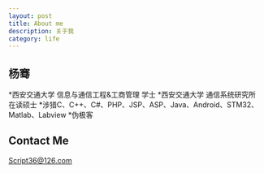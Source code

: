 ```yaml
---
layout: post
title: About me
description: 关于我
category: life
---
```


## 杨骞

*西安交通大学 信息与通信工程&工商管理 学士
*西安交通大学 通信系统研究所 在读硕士
*涉猎C、C++、C#、PHP、JSP、ASP、Java、Android、STM32、Matlab、Labview
*伪极客

## Contact Me

[Script36@126.com](mailto:script36@126.com)

